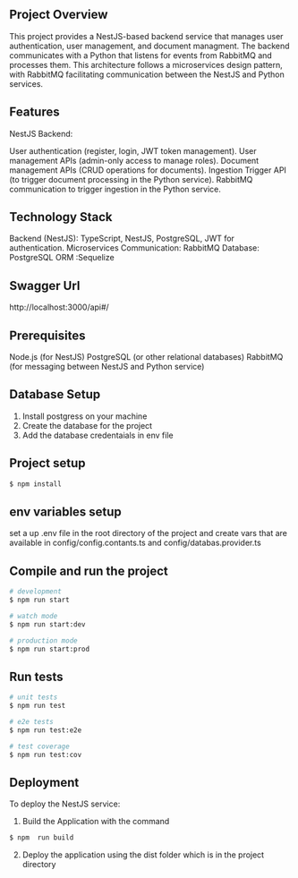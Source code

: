 ## Project Overview 
This project provides a NestJS-based backend service that manages user authentication, user management, and document managment. The backend communicates with a Python that listens for events from RabbitMQ and processes them. This architecture follows a microservices design pattern, with RabbitMQ facilitating communication between the NestJS and Python services.

## Features
NestJS Backend:

User authentication (register, login, JWT token management).
User management APIs (admin-only access to manage roles).
Document management APIs (CRUD operations for documents).
Ingestion Trigger API (to trigger document processing in the Python service).
RabbitMQ communication to trigger ingestion in the Python service.

## Technology Stack
Backend (NestJS): TypeScript, NestJS, PostgreSQL, JWT for authentication.
Microservices Communication: RabbitMQ
Database: PostgreSQL
ORM :Sequelize

## Swagger Url
http://localhost:3000/api#/

## Prerequisites
Node.js (for NestJS)
PostgreSQL (or other relational databases)
RabbitMQ (for messaging between NestJS and Python service)

## Database Setup
1. Install postgress on your machine 
2. Create the database for the project 
3. Add the database credentaials in env file 

## Project setup

```bash
$ npm install
```

## env variables setup
set a up .env file in the root directory of the project and create vars that are available in config/config.contants.ts and config/databas.provider.ts


## Compile and run the project

```bash
# development
$ npm run start

# watch mode
$ npm run start:dev

# production mode
$ npm run start:prod
```

## Run tests

```bash
# unit tests
$ npm run test

# e2e tests
$ npm run test:e2e

# test coverage
$ npm run test:cov
```

## Deployment

To deploy the NestJS service:
1. Build the Application with the command 
```bash
$ npm  run build
```
2. Deploy the application using the dist folder which is in the project directory
